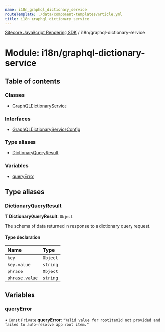 ```yaml
---
name: i18n_graphql_dictionary_service
routeTemplate: ./data/component-templates/article.yml
title: i18n_graphql_dictionary_service
---
```


[Sitecore JavaScript Rendering SDK](/docs/fundamentals/ref/jss/) / i18n/graphql-dictionary-service

# Module: i18n/graphql-dictionary-service

## Table of contents

### Classes

- [GraphQLDictionaryService](/docs/fundamentals/ref/jss/classes/i18n_graphql_dictionary_service/graphqldictionaryservice)

### Interfaces

- [GraphQLDictionaryServiceConfig](/docs/fundamentals/ref/jss/interfaces/i18n_graphql_dictionary_service/graphqldictionaryserviceconfig)

### Type aliases

- [DictionaryQueryResult](/docs/fundamentals/ref/jss/modules/i18n_graphql_dictionary_service#dictionaryqueryresult)

### Variables

- [queryError](/docs/fundamentals/ref/jss/modules/i18n_graphql_dictionary_service#queryerror)

## Type aliases

### DictionaryQueryResult

Ƭ **DictionaryQueryResult**: `Object`

The schema of data returned in response to a dictionary query request.

#### Type declaration

| Name | Type |
| :------ | :------ |
| `key` | `Object` |
| `key.value` | `string` |
| `phrase` | `Object` |
| `phrase.value` | `string` |

## Variables

### queryError

• `Const` `Private` **queryError**: ``"Valid value for rootItemId not provided and failed to auto-resolve app root item."``
